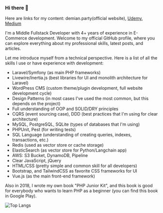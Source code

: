 ### Hi there 👋

Here are links for my content: demian.party(official website), [Udemy](https://www.udemy.com/user/demian-kostelny/), [Medium](https://medium.com/@demian.kostelny)

I'm a Middle Fullstack Developer with 4+ years of experience in E-Commerce development. Welcome to my official GitHub profile, where you can explore everything about my professional skills, latest posts, and articles.

Let me introduce myself from a technical perspective. Here is a list of all the skills I use or have experience with development:
- Laravel/Symfony (as main PHP frameworks)
- Livewire/Inertia.js (best libraries for UI and monolith architecture for Laravel)
- WordPress CMS (custom theme/plugin development, full website development cycle)
- Design Patterns (in most cases I've used the most common, but this depends on the project)
- Full understanding of OOP and SOLID/DRY principles
- CQRS (event sourcing case), DDD (best practices that I'm using for clear architecture)
- MySQL, PostgreSQL, SQLite (types of databases that I'm using)
- PHPUnit, Pest (for writing tests)
- SQL Language (understanding of creating queries, indexes, transactions, etc.)
- Redis (used as vector store or cache storage)
- ElasticSearch (as vector store for Python/Langchain app)
- AWS: S3 Bucket, DynamoDB, Pipeline
- Clear JavaScript, jQuery
- HTML/CSS (pretty simple and common skill for all developers)
- Bootstrap, and TailwindCSS as favorite CSS frameworks for UI
- Vue.js (as the main front-end framework)

Also in 2018, I wrote my own book "PHP Junior Kit", and this book is good for everybody who wants to learn PHP as a beginner (you can find this book in Google Play).

![Top Langs](https://github-readme-stats.vercel.app/api/top-langs/?username=DemianKost&layout=compact)

<!--
**DemianKost/DemianKost** is a ✨ _special_ ✨ repository because its `README.md` (this file) appears on your GitHub profile.

Here are some ideas to get you started:

- 🔭 I’m currently working on ...
- 🌱 I’m currently learning ...
- 👯 I’m looking to collaborate on ...
- 🤔 I’m looking for help with ...
- 💬 Ask me about ...
- 📫 How to reach me: ...
- 😄 Pronouns: ...
- ⚡ Fun fact: ...
-->
